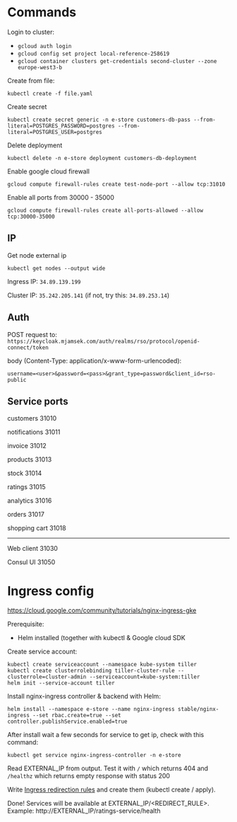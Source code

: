 # Commands

Login to cluster:
* `gcloud auth login`
* `gcloud config set project local-reference-258619`
* `gcloud container clusters get-credentials second-cluster --zone europe-west3-b`

Create from file:

`kubectl create -f file.yaml`

Create secret

`kubectl create secret generic -n e-store customers-db-pass --from-literal=POSTGRES_PASSWORD=postgres --from-literal=POSTGRES_USER=postgres`

Delete deployment

`kubectl delete -n e-store deployment customers-db-deployment`

Enable google cloud firewall

`gcloud compute firewall-rules create test-node-port --allow tcp:31010`

Enable all ports from 30000 - 35000

`gcloud compute firewall-rules create all-ports-allowed --allow tcp:30000-35000`

## IP

Get node external ip

`kubectl get nodes --output wide`

Ingress IP: `34.89.139.199`

Cluster IP: `35.242.205.141` (if not, try this: `34.89.253.14`)

## Auth

POST request to: `https://keycloak.mjamsek.com/auth/realms/rso/protocol/openid-connect/token`

body (Content-Type: application/x-www-form-urlencoded):
```
username=<user>&password=<pass>&grant_type=password&client_id=rso-public
```

## Service ports
customers 31010

notifications 31011

invoice 31012

products 31013

stock 31014

ratings 31015

analytics 31016

orders 31017

shopping cart 31018

---
Web client 31030

Consul UI 31050


# Ingress config
https://cloud.google.com/community/tutorials/nginx-ingress-gke

Prerequisite:
* Helm installed (together with kubectl & Google cloud SDK

Create service account:
```
kubectl create serviceaccount --namespace kube-system tiller
kubectl create clusterrolebinding tiller-cluster-rule --clusterrole=cluster-admin --serviceaccount=kube-system:tiller
helm init --service-account tiller
```

Install nginx-ingress controller & backend with Helm:

```
helm install --namespace e-store --name nginx-ingress stable/nginx-ingress --set rbac.create=true --set controller.publishService.enabled=true
```

After install wait a few seconds for service to get ip, check with this command:
```
kubectl get service nginx-ingress-controller -n e-store
```

Read EXTERNAL_IP from output. Test it with `/` which returns 404 and `/healthz` which returns empty response with status 200

Write [Ingress redirection rules](https://github.com/rso-vaje-6315/support-services/blob/master/ingress.yml) and create them (kubectl create / apply).

Done! Services will be available at EXTERNAL_IP/<REDIRECT_RULE>. Example: http://EXTERNAL_IP/ratings-service/health 
